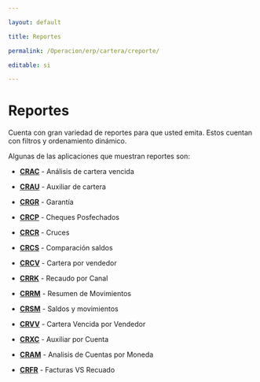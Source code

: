 ```yaml
---

layout: default

title: Reportes

permalink: /Operacion/erp/cartera/creporte/

editable: si

---
```




# Reportes



Cuenta con gran variedad de reportes para que usted emita. Estos cuentan con filtros y ordenamiento dinámico.  



Algunas de las aplicaciones que muestran reportes son:  



* [**CRAC**](http://docs.oasiscom.com/Operacion/erp/cartera/creporte/crac)  - Análisis de cartera vencida  
* [**CRAU**](http://docs.oasiscom.com/Operacion/erp/cartera/creporte/crau)  - Auxiliar de cartera  
* [**CRGR**](http://docs.oasiscom.com/Operacion/erp/cartera/creporte/crgr)  - Garantía  

* [**CRCP**](http://docs.oasiscom.com/Operacion/erp/cartera/creporte/crcp) - Cheques Posfechados  
* [**CRCR**](http://docs.oasiscom.com/Operacion/erp/cartera/creporte/crcr) - Cruces  
* [**CRCS**](http://docs.oasiscom.com/Operacion/erp/cartera/creporte/crcs)  - Comparación saldos  
* [**CRCV**](http://docs.oasiscom.com/Operacion/erp/cartera/creporte/crcv)  - Cartera por vendedor  
* [**CRRK**](http://docs.oasiscom.com/Operacion/erp/cartera/creporte/crrk) - Recaudo por Canal  

* [**CRRM**](http://docs.oasiscom.com/Operacion/erp/cartera/creporte/crrm) - Resumen de Movimientos  
* [**CRSM**](http://docs.oasiscom.com/Operacion/erp/cartera/creporte/crsm)  - Saldos y movimientos  
* [**CRVV**](http://docs.oasiscom.com/Operacion/erp/cartera/creporte/crvv) - Cartera Vencida por Vendedor  
* [**CRXC**](http://docs.oasiscom.com/Operacion/erp/cartera/creporte/crxc) - Auxiliar por Cuenta  
* [**CRAM**](http://docs.oasiscom.com/Operacion/erp/cartera/creporte/cram) - Analisis de Cuentas por Moneda  
* [**CRFR**](http://docs.oasiscom.com/Operacion/erp/cartera/creporte/crfr) - Facturas VS Recuado




